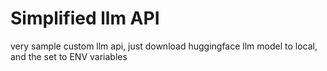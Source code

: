 # Simplified llm API
very sample custom llm api, just download huggingface llm model to local,
and the set to ENV variables 